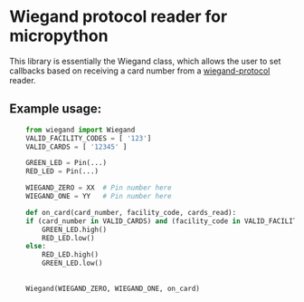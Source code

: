 

# Wiegand protocol reader for micropython

This library is essentially the Wiegand class, which allows the user to set
callbacks based on receiving a card number from a 
[wiegand-protocol](https://en.wikipedia.org/wiki/Wiegand_interface) reader.

## Example usage:
```python
    from wiegand import Wiegand
    VALID_FACILITY_CODES = [ '123']
    VALID_CARDS = [ '12345' ]

    GREEN_LED = Pin(...)
    RED_LED = Pin(...)

    WIEGAND_ZERO = XX  # Pin number here
    WIEGAND_ONE = YY   # Pin number here

    def on_card(card_number, facility_code, cards_read):
	if (card_number in VALID_CARDS) and (facility_code in VALID_FACILITY_CODES):
	    GREEN_LED.high()
	    RED_LED.low()
	else:
	    RED_LED.high()
	    GREEN_LED.low()
    
    
    Wiegand(WIEGAND_ZERO, WIEGAND_ONE, on_card)
```

